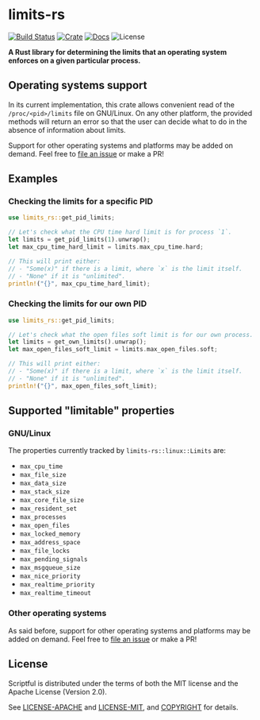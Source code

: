 # limits-rs

[![Build Status](https://travis-ci.com/aesedepece/limits-rs.svg?branch=master)](https://travis-ci.com/aesedepece/limits-rs)
[![Crate](https://img.shields.io/crates/v/limits-rs.svg)](https://crates.io/crates/limits-rs)
[![Docs](https://docs.rs/limits-rs/badge.svg)](https://docs.rs/limits-rs)
![License](https://img.shields.io/crates/l/limits-rs.svg)

**A Rust library for determining the limits that an operating system enforces on a given particular
process.**

## Operating systems support

In its current implementation, this crate allows convenient read of the `/proc/<pid>/limits`
file on GNU/Linux. On any other platform, the provided methods will return an error so that the
user can decide what to do in the absence of information about limits.

Support for other operating systems and platforms may be added on demand.
Feel free to [file an issue][issues] or make a PR!

## Examples

### Checking the limits for a specific PID
```rust
use limits_rs::get_pid_limits;

// Let's check what the CPU time hard limit is for process `1`.
let limits = get_pid_limits(1).unwrap();
let max_cpu_time_hard_limit = limits.max_cpu_time.hard;

// This will print either:
// - "Some(x)" if there is a limit, where `x` is the limit itself.
// - "None" if it is "unlimited".
println!("{}", max_cpu_time_hard_limit);
```

### Checking the limits for our own PID
```rust
use limits_rs::get_pid_limits;

// Let's check what the open files soft limit is for our own process.
let limits = get_own_limits().unwrap();
let max_open_files_soft_limit = limits.max_open_files.soft;

// This will print either:
// - "Some(x)" if there is a limit, where `x` is the limit itself.
// - "None" if it is "unlimited".
println!("{}", max_open_files_soft_limit);
```

## Supported "limitable" properties

### GNU/Linux
The properties currently tracked by `limits-rs::linux::Limits` are:

- `max_cpu_time`
- `max_file_size`
- `max_data_size`
- `max_stack_size`
- `max_core_file_size`
- `max_resident_set`
- `max_processes`
- `max_open_files`
- `max_locked_memory`
- `max_address_space`
- `max_file_locks`
- `max_pending_signals`
- `max_msgqueue_size`
- `max_nice_priority`
- `max_realtime_priority`
- `max_realtime_timeout`

### Other operating systems

As said before, support for other operating systems and platforms may be added on demand.
Feel free to [file an issue][issues] or make a PR!

## License

Scriptful is distributed under the terms of both the MIT license and the Apache License (Version 2.0).

See [LICENSE-APACHE] and [LICENSE-MIT], and [COPYRIGHT] for details.

[issues]: https://github.com/aesedepece/limits-rs/issues
[LICENSE-APACHE]: LICENSE-APACHE
[LICENSE-MIT]: LICENSE-MIT
[COPYRIGHT]: COPYRIGHT
